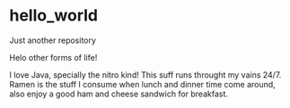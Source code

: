 # hello_world
Just another repository

Helo other forms of life!

I love Java, specially the nitro kind! This suff runs throught my vains 24/7.
Ramen is the stuff I consume when lunch and dinner time come around, also enjoy a good ham and cheese sandwich for breakfast. 
